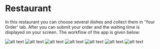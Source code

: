 # Restaurant

In this restaurant you can choose several dishes and collect them in 'Your Order' tab.
After you can submit your order and the waiting time is displayed on your screen.
The workflow of the app is given below:

![alt text]()
![alt text]()
![alt text]()
![alt text]()
![alt text]()
![alt text]()
![alt text]()
